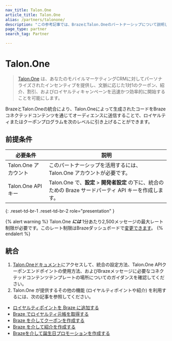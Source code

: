 ```yaml
---
nav_title: Talon.One
article_title: Talon.One
alias: /partners/talonone/
description: "この参考記事では、BrazeとTalon.Oneのパートナーシップについて説明しています。Talon.Oneは、文脈に応じた1対1のクーポン、紹介、割引、およびロイヤルティキャンペーンを迅速かつ効率的に開始できるプロモーションエンジンです。"
page_type: partner
search_tag: Partner

---
```


# Talon.One

> [Talon.One](https://talon.one/) は、あなたのモバイルマーケティングCRMに対してパーソナライズされたインセンティブを提供し、文脈に応じた1対1のクーポン、紹介、割引、およびロイヤルティキャンペーンを迅速かつ効率的に開始することを可能にします。

BrazeとTalon.Oneの統合により、Talon.Oneによって生成されたコードをBrazeコネクテッドコンテンツを通じてオーディエンスに送信することで、ロイヤルティまたはクーポンプログラムを次のレベルに引き上げることができます。


## 前提条件

| 必要条件 | 説明 |
| ----------- | ----------- |
|Talon.One アカウント | このパートナーシップを活用するには、Talon.One アカウントが必要です。 |
|Talon.One API キー | Talon.One で、**設定** > **開発者設定** の下に、統合のための Braze サードパーティ API キーを作成します。 |
{: .reset-td-br-1 .reset-td-br-2 role="presentation" }

{% alert warning %}
Talon.One **_には_** 1分あたり2,500メッセージの最大レート制限が必要です。このレート制限はBrazeダッシュボードで[変更できます]({{site.baseurl}}/user_guide/engagement_tools/campaigns/testing_and_more/rate-limiting/#delivery-speed-rate-limiting)。
{% endalert %}

## 統合

1. [Talon.Oneドキュメント](https://docs.talon.one/docs/dev/technology-partners/braze)にアクセスして、統合の設定方法、Talon.One APIクーポンエンドポイントの使用方法、およびBrazeメッセージに必要なコネクテッドコンテンツテンプレートの場所についてのガイダンスを確認してください。
2. Talon.One が提供するその他の機能 (ロイヤルティポイントや紹介) を利用するには、次の記事を参照してください。
  - [ロイヤルティポイントを Braze に追加する](https://docs.talon.one/docs/dev/technology-partners/braze/adding-loyalty-points-braze)
  - [Braze でロイヤルティ元帳を取得する](https://docs.talon.one/docs/dev/technology-partners/braze/receiving-loyalty-ledger-braze)
  - [Braze を介してクーポンを作成する](https://docs.talon.one/docs/dev/technology-partners/braze/creating-coupons-braze)
  - [Braze を介して紹介を作成する](https://docs.talon.one/docs/dev/technology-partners/braze/creating-referrals-braze)
  - [Brazeを介して誕生日プロモーションを作成する](https://docs.talon.one/docs/dev/technology-partners/braze/bday-promotion-braze)

